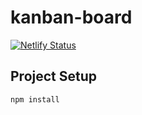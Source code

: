 # kanban-board
[![Netlify Status](https://api.netlify.com/api/v1/badges/d48b9149-b307-4791-8847-652146cd8424/deploy-status)](https://app.netlify.com/sites/reverent-pike-418bbc/deploys)

## Project Setup
```
npm install
```